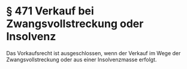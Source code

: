 # § 471 Verkauf bei Zwangsvollstreckung oder Insolvenz
Das Vorkaufsrecht ist ausgeschlossen, wenn der Verkauf im Wege der Zwangsvollstreckung oder aus einer Insolvenzmasse erfolgt.